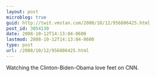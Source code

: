 ```yaml
---
layout: post
microblog: true
guid: http://twit.vmstan.com/2008/10/12/956806425.html
post_id: 3054130
date: 2008-10-12T14:13:04-0600
lastmod: 2008-10-12T14:13:04-0600
type: post
url: /2008/10/12/956806425.html
---
```

Watching the Clinton-Biden-Obama love feet on CNN.
